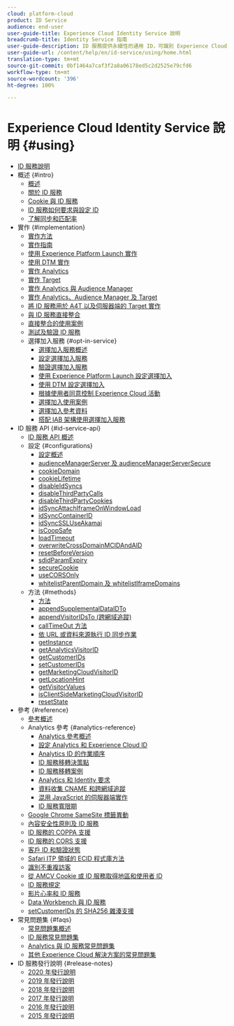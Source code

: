 ```yaml
---
cloud: platform-cloud
product: ID Service
audience: end-user
user-guide-title: Experience Cloud Identity Service 說明
breadcrumb-title: Identity Service 指南
user-guide-description: ID 服務提供永續性的通用 ID，可識別 Experience Cloud 所有解決方案中的訪客。這可取代 Analytics、Audience Manager、Target 等服務及其他 Experience Cloud 解決方案或功能的 ID 產生碼。
user-guide-url: /content/help/en/id-service/using/home.html
translation-type: tm+mt
source-git-commit: 0bf1464a7caf3f2a8a06178ed5c2d2525e79cfd6
workflow-type: tm+mt
source-wordcount: '396'
ht-degree: 100%

---
```



# Experience Cloud Identity Service 說明 {#using}

+ [ID 服務說明](home.md)
+ 概述 {#intro}
   + [概述](introduction/overview.md)
   + [關於 ID 服務](introduction/about-id-service.md)
   + [Cookie 與 ID 服務](introduction/cookies.md)
   + [ ID 服務如何要求與設定 ID](introduction/id-request.md)
   + [了解同步和匹配率](introduction/match-rates.md)
+ 實作 {#implementation}
   + [實作方法](implementation-guides/implementation-methods.md)
   + [實作指南](implementation-guides/implementation-guides.md)
   + [使用 Experience Platform Launch 實作](implementation-guides/ecid-implement-with-launch.md)
   + [使用 DTM 實作](implementation-guides/standard.md)
   + [實作 Analytics](implementation-guides/setup-analytics.md)
   + [實作 Target](implementation-guides/setup-target.md)
   + [實作 Analytics 與 Audience Manager](implementation-guides/setup-aam-analytics.md)
   + [實作 Analytics、Audience Manager 及 Target](implementation-guides/setup-aam-analytics-target.md)
   + [將 ID 服務用於 A4T 以及伺服器端的 Target 實作](implementation-guides/ecid-a4t-target.md)
   + [與 ID 服務直接整合](implementation-guides/direct-integration.md)
   + [直接整合的使用案例](implementation-guides/direct-integration-examples.md)
   + [測試及驗證 ID 服務](implementation-guides/test-verify.md)
   + 選擇加入服務 {#opt-in-service}
      + [選擇加入服務概述](implementation-guides/opt-in-service/optin-overview.md)
      + [設定選擇加入服務](implementation-guides/opt-in-service/getting-started.md)
      + [驗證選擇加入服務](implementation-guides/opt-in-service/testing-optin-and-iab-plugin.md)
      + [使用 Experience Platform Launch 設定選擇加入](implementation-guides/opt-in-service/launch.md)
      + [使用 DTM 設定選擇加入](implementation-guides/opt-in-service/optin-dtm.md)
      + [根據使用者同意控制 Experience Cloud 活動](implementation-guides/opt-in-service/use-opt-in-to-control-experience-cloud-activities-based-on-user-consent.md)
      + [選擇加入使用案例](implementation-guides/opt-in-service/use-cases.md)
      + [選擇加入參考資料](implementation-guides/opt-in-service/api.md)
      + [搭配 IAB 架構使用選擇加入服務](implementation-guides/opt-in-service/iab.md)
+ ID 服務 API {#id-service-api}
   + [ID 服務 API 概述](library/library.md)
   + 設定 {#configurations}
      + [設定概述](library/function-vars/function-vars.md)
      + [audienceManagerServer 及 audienceManagerServerSecure](library/function-vars/subdomain-config.md)
      + [cookieDomain](library/function-vars/cookiedomain.md)
      + [cookieLifetime](library/function-vars/cookielifetime.md)
      + [disableIdSyncs](library/function-vars/disableidsync.md)
      + [disableThirdPartyCalls](library/function-vars/disablethirdpartycalls.md)
      + [disableThirdPartyCookies](library/function-vars/disable-cookies.md)
      + [idSyncAttachIframeOnWindowLoad](library/function-vars/idsyncattachiframeonwindowload.md)
      + [idSyncContainerID](library/function-vars/idsyncontainerid.md)
      + [idSyncSSLUseAkamai](library/function-vars/idsyncssluseakamai.md)
      + [isCoopSafe](library/function-vars/coopsafe.md)
      + [loadTimeout](library/function-vars/loadtimeout.md)
      + [overwriteCrossDomainMCIDAndAID](library/function-vars/overwrite-visitor-id.md)
      + [resetBeforeVersion](library/function-vars/resetbeforeversion.md)
      + [sdidParamExpiry](library/function-vars/sdidparamexpiry.md)
      + [secureCookie](library/function-vars/securecookie.md)
      + [useCORSOnly](library/function-vars/use-cors-only.md)
      + [whitelistParentDomain 及 whitelistIframeDomains](library/function-vars/whitelistdomain.md)
   + 方法 {#methods}
      + [方法](library/get-set/get-set.md)
      + [appendSupplementalDataIDTo](library/get-set/appendsupplementaldataidto.md)
      + [appendVisitorIDsTo (跨網域追蹤)](library/get-set/appendvisitorid.md)
      + [callTimeOut 方法](library/get-set/timeout-functions.md)
      + [依 URL 或資料來源執行 ID 同步作業](library/get-set/idsync.md)
      + [getInstance](library/get-set/getinstance.md)
      + [getAnalyticsVisitorID](library/get-set/getanalyticsvisitorid.md)
      + [getCustomerIDs](library/get-set/getcustomerids.md)
      + [setCustomerIDs](library/get-set/setcustomerids.md)
      + [getMarketingCloudVisitorID](library/get-set/getmcvid.md)
      + [getLocationHint](library/get-set/getlocationhint.md)
      + [getVisitorValues](library/get-set/getvisitorvalues.md)
      + [isClientSideMarketingCloudVisitorID](library/get-set/client-side-id.md)
      + [resetState](library/get-set/resetstate.md)
+ 參考 {#reference}
   + [參考概述](reference/reference.md)
   + Analytics 參考 {#analytics-reference}
      + [Analytics 參考概述](reference/analytics-reference/analytics-reference.md)
      + [設定 Analytics 和 Experience Cloud ID](reference/analytics-reference/analytics-ids.md)
      + [Analytics ID 的作業順序](reference/analytics-reference/analytics-order-of-operations.md)
      + [ID 服務移轉決策點](reference/analytics-reference/migration-decisions.md)
      + [ID 服務移轉案例](reference/analytics-reference/migration-scenarios.md)
      + [Analytics 和 Identity 要求](reference/analytics-reference/legacy-analytics.md)
      + [資料收集 CNAME 和跨網域追蹤](reference/analytics-reference/cname.md)
      + [混用 JavaScript 的伺服器端實作](reference/analytics-reference/server-side.md)
      + [ID 服務寬限期](reference/analytics-reference/grace-period.md)
   + [Google Chrome SameSite 標籤異動](reference/chrome-samesite-labelling.md)
   + [內容安全性原則及 ID 服務](reference/csp.md)
   + [ID 服務的 COPPA 支援](reference/coppa.md)
   + [ID 服務的 CORS 支援](reference/cors.md)
   + [客戶 ID 和驗證狀態](reference/authenticated-state.md)
   + [Safari ITP 領域的 ECID 程式庫方法](reference/ecid-library-methods.md)
   + [識別不重複訪客](reference/unique-vis-method.md)
   + [從 AMCV Cookie 或 ID 服務取得地區和使用者 ID](reference/regions.md)
   + [ID 服務規定](reference/requirements.md)
   + [影片心率和 ID 服務](reference/heartbeat.md)
   + [Data Workbench 與 ID 服務](reference/dwb.md)
   + [setCustomerIDs 的 SHA256 雜湊支援](reference/hashing-support.md)
+ 常見問題集 {#faqs}
   + [常見問題集概述](faq-intro/faq-intro.md)
   + [ID 服務常見問題集](faq-intro/faq.md)
   + [Analytics 與 ID 服務常見問題集](faq-intro/analytics-faq.md)
   + [其他 Experience Cloud 解決方案的常見問題集](faq-intro/other-faq.md)
+ ID 服務發行說明 {#release-notes}
   + [2020 年發行說明](release-notes/release-notes.md)
   + [2019 年發行說明](release-notes/notes-2019.md)
   + [2018 年發行說明](release-notes/notes-2018.md)
   + [2017 年發行說明](release-notes/notes-2017.md)
   + [2016 年發行說明](release-notes/notes-2016.md)
   + [2015 年發行說明](release-notes/notes-2015.md)
